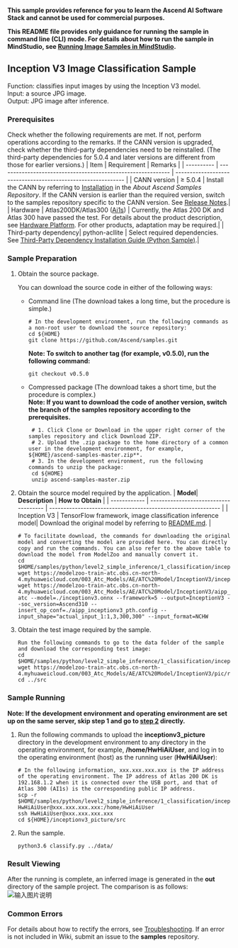 **This sample provides reference for you to learn the Ascend AI Software Stack and cannot be used for commercial purposes.**

**This README file provides only guidance for running the sample in command line (CLI) mode. For details about how to run the sample in MindStudio, see [Running Image Samples in MindStudio](https://github.com/Ascend/samples/wikis/Mindstudio%20running%20sample%20guide/Running%20Image%20Samples%20in%20MindStudio).**

## Inception V3 Image Classification Sample
Function: classifies input images by using the Inception V3 model.   
Input: a source JPG image.  
Output: JPG image after inference.

### Prerequisites
Check whether the following requirements are met. If not, perform operations according to the remarks. If the CANN version is upgraded, check whether the third-party dependencies need to be reinstalled. (The third-party dependencies for 5.0.4 and later versions are different from those for earlier versions.)
| Item      | Requirement                                                        | Remarks                                                        |
| ---------- | ------------------------------------------------------------ | ------------------------------------------------------------ |
| CANN version  | ≥ 5.0.4                                                    | Install the CANN by referring to [Installation](https://github.com/Ascend/samples#%E5%AE%89%E8%A3%85) in the *About Ascend Samples Repository*. If the CANN version is earlier than the required version, switch to the samples repository specific to the CANN version. See [Release Notes](https://github.com/Ascend/samples/blob/master/README.md).|
| Hardware  | Atlas200DK/Atlas300 ([Ai1s](https://support.huaweicloud.com/productdesc-ecs/ecs_01_0047.html#ecs_01_0047__section78423209366)) | Currently, the Atlas 200 DK and Atlas 300 have passed the test. For details about the product description, see [Hardware Platform](https://ascend.huawei.com/en/#/hardware/product). For other products, adaptation may be required.|
| Third-party dependency| python-acllite                                               | Select required dependencies. See [Third-Party Dependency Installation Guide (Python Sample)](https://github.com/Ascend/samples/tree/master/python/environment).|

### Sample Preparation

1. Obtain the source package.

   You can download the source code in either of the following ways:  
    - Command line (The download takes a long time, but the procedure is simple.)
       ```    
       # In the development environment, run the following commands as a non-root user to download the source repository:   
       cd ${HOME}     
       git clone https://github.com/Ascend/samples.git
       ```
       **Note: To switch to another tag (for example, v0.5.0), run the following command:**
       ```
       git checkout v0.5.0
       ```
    - Compressed package (The download takes a short time, but the procedure is complex.)  
       **Note: If you want to download the code of another version, switch the branch of the samples repository according to the prerequisites.**  
       ``` 
        # 1. Click Clone or Download in the upper right corner of the samples repository and click Download ZIP.   
        # 2. Upload the .zip package to the home directory of a common user in the development environment, for example, ${HOME}/ascend-samples-master.zip**.    
        # 3. In the development environment, run the following commands to unzip the package:    
        cd ${HOME}    
        unzip ascend-samples-master.zip
       ```

2. Obtain the source model required by the application.
    | **Model**| **Description**                         | **How to Obtain**                                            |
    | ------------ | ------------------------------------- | ------------------------------------------------------------ |
    | Inception V3 | TensorFlow framework, image classification inference model| Download the original model by referring to [README.md](https://github.com/Ascend/ModelZoo-PyTorch/tree/master/ACL_PyTorch/built-in/cv/InceptionV3_for_Pytorch). |
    ```
    # To facilitate download, the commands for downloading the original model and converting the model are provided here. You can directly copy and run the commands. You can also refer to the above table to download the model from ModelZoo and manually convert it.    
    cd $HOME/samples/python/level2_simple_inference/1_classification/inceptionv3_picture/model
    wget https://modelzoo-train-atc.obs.cn-north-4.myhuaweicloud.com/003_Atc_Models/AE/ATC%20Model/InceptionV3/inceptionv3.onnx
    wget https://modelzoo-train-atc.obs.cn-north-4.myhuaweicloud.com/003_Atc_Models/AE/ATC%20Model/InceptionV3/aipp_inceptionv3_pth.config
    atc --model=./inceptionv3.onnx --framework=5 --output=InceptionV3 --soc_version=Ascend310 --insert_op_conf=./aipp_inceptionv3_pth.config --input_shape="actual_input_1:1,3,300,300" --input_format=NCHW
    ```

3. Obtain the test image required by the sample.
    ```
    Run the following commands to go to the data folder of the sample and download the corresponding test image:
    cd $HOME/samples/python/level2_simple_inference/1_classification/inceptionv3_picture/data
    wget https://modelzoo-train-atc.obs.cn-north-4.myhuaweicloud.com/003_Atc_Models/AE/ATC%20Model/InceptionV3/pic/rabit.jpg
    cd ../src
    ```

### Sample Running

**Note: If the development environment and operating environment are set up on the same server, skip step 1 and go to [step 2](#step_2) directly.**  

1. Run the following commands to upload the **inceptionv3_picture** directory in the development environment to any directory in the operating environment, for example, **/home/HwHiAiUser**, and log in to the operating environment (host) as the running user (**HwHiAiUser**):
    ```
    # In the following information, xxx.xxx.xxx.xxx is the IP address of the operating environment. The IP address of Atlas 200 DK is 192.168.1.2 when it is connected over the USB port, and that of Atlas 300 (AI1s) is the corresponding public IP address.
    scp -r $HOME/samples/python/level2_simple_inference/1_classification/inceptionv3_picture HwHiAiUser@xxx.xxx.xxx.xxx:/home/HwHiAiUser
    ssh HwHiAiUser@xxx.xxx.xxx.xxx
    cd ${HOME}/inceptionv3_picture/src    
    ```

2. Run the sample.
   ```
   python3.6 classify.py ../data/
   ```

### Result Viewing

After the running is complete, an inferred image is generated in the **out** directory of the sample project. The comparison is as follows:
![输入图片说明](https://images.gitee.com/uploads/images/2021/1102/182408_a7f6f173_8070502.png "屏幕截图.png")

### Common Errors
For details about how to rectify the errors, see [Troubleshooting](https://github.com/Ascend/samples/wikis/%E5%B8%B8%E8%A7%81%E9%97%AE%E9%A2%98%E5%AE%9A%E4%BD%8D/%E4%BB%8B%E7%BB%8D). If an error is not included in Wiki, submit an issue to the **samples** repository.
